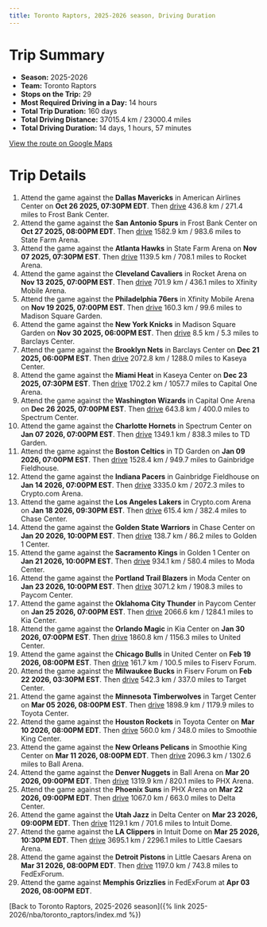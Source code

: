```yaml
---
title: Toronto Raptors, 2025-2026 season, Driving Duration
---
```


# Trip Summary
- **Season:** 2025-2026
- **Team:** Toronto Raptors
- **Stops on the Trip:** 29
- **Most Required Driving in a Day:** 14 hours
- **Total Trip Duration:** 160 days
- **Total Driving Distance:** 37015.4 km / 23000.4 miles
- **Total Driving Duration:** 14 days, 1 hours, 57 minutes

[View the route on Google Maps](https://www.google.com/maps/dir/American+Airlines+Center+Dallas+TX/Frost+Bank+Center+San+Antonio+TX/State+Farm+Arena+Atlanta+GA/Rocket+Arena+Cleveland+OH/Xfinity+Mobile+Arena+Philadelphia+PA/Madison+Square+Garden+New+York+NY/Barclays+Center+Brooklyn+NY/Kaseya+Center+Miami+FL/Capital+One+Arena+Washington+DC/Spectrum+Center+Charlotte+NC/TD+Garden+Boston+MA/Gainbridge+Fieldhouse+Indianapolis+IN/Crypto.com+Arena+Los+Angeles+CA/Chase+Center+San+Francisco+CA/Golden+1+Center+Sacramento+CA/Moda+Center+Portland+OR/Paycom+Center+Oklahoma+City+OK/Kia+Center+Orlando+FL/United+Center+Chicago+IL/Fiserv+Forum+Milwaukee+WI/Target+Center+Minneapolis+MN/Toyota+Center+Houston+TX/Smoothie+King+Center+New+Orleans+LA/Ball+Arena+Denver+CO/PHX+Arena+Phoenix+AZ/Delta+Center+Salt+Lake+City+UT/Intuit+Dome+Inglewood+CA/Little+Caesars+Arena+Detroit+MI/FedExForum+Memphis+TN)

# Trip Details
1. Attend the game against the **Dallas Mavericks** in American Airlines Center on **Oct 26 2025, 07:30PM EDT**. Then [drive](https://www.google.com/maps/dir/American+Airlines+Center+Dallas+TX/Frost+Bank+Center+San+Antonio+TX) 436.8 km / 271.4 miles to Frost Bank Center.
2. Attend the game against the **San Antonio Spurs** in Frost Bank Center on **Oct 27 2025, 08:00PM EDT**. Then [drive](https://www.google.com/maps/dir/Frost+Bank+Center+San+Antonio+TX/State+Farm+Arena+Atlanta+GA) 1582.9 km / 983.6 miles to State Farm Arena.
3. Attend the game against the **Atlanta Hawks** in State Farm Arena on **Nov 07 2025, 07:30PM EST**. Then [drive](https://www.google.com/maps/dir/State+Farm+Arena+Atlanta+GA/Rocket+Arena+Cleveland+OH) 1139.5 km / 708.1 miles to Rocket Arena.
4. Attend the game against the **Cleveland Cavaliers** in Rocket Arena on **Nov 13 2025, 07:00PM EST**. Then [drive](https://www.google.com/maps/dir/Rocket+Arena+Cleveland+OH/Xfinity+Mobile+Arena+Philadelphia+PA) 701.9 km / 436.1 miles to Xfinity Mobile Arena.
5. Attend the game against the **Philadelphia 76ers** in Xfinity Mobile Arena on **Nov 19 2025, 07:00PM EST**. Then [drive](https://www.google.com/maps/dir/Xfinity+Mobile+Arena+Philadelphia+PA/Madison+Square+Garden+New+York+NY) 160.3 km / 99.6 miles to Madison Square Garden.
6. Attend the game against the **New York Knicks** in Madison Square Garden on **Nov 30 2025, 06:00PM EST**. Then [drive](https://www.google.com/maps/dir/Madison+Square+Garden+New+York+NY/Barclays+Center+Brooklyn+NY) 8.5 km / 5.3 miles to Barclays Center.
7. Attend the game against the **Brooklyn Nets** in Barclays Center on **Dec 21 2025, 06:00PM EST**. Then [drive](https://www.google.com/maps/dir/Barclays+Center+Brooklyn+NY/Kaseya+Center+Miami+FL) 2072.8 km / 1288.0 miles to Kaseya Center.
8. Attend the game against the **Miami Heat** in Kaseya Center on **Dec 23 2025, 07:30PM EST**. Then [drive](https://www.google.com/maps/dir/Kaseya+Center+Miami+FL/Capital+One+Arena+Washington+DC) 1702.2 km / 1057.7 miles to Capital One Arena.
9. Attend the game against the **Washington Wizards** in Capital One Arena on **Dec 26 2025, 07:00PM EST**. Then [drive](https://www.google.com/maps/dir/Capital+One+Arena+Washington+DC/Spectrum+Center+Charlotte+NC) 643.8 km / 400.0 miles to Spectrum Center.
10. Attend the game against the **Charlotte Hornets** in Spectrum Center on **Jan 07 2026, 07:00PM EST**. Then [drive](https://www.google.com/maps/dir/Spectrum+Center+Charlotte+NC/TD+Garden+Boston+MA) 1349.1 km / 838.3 miles to TD Garden.
11. Attend the game against the **Boston Celtics** in TD Garden on **Jan 09 2026, 07:00PM EST**. Then [drive](https://www.google.com/maps/dir/TD+Garden+Boston+MA/Gainbridge+Fieldhouse+Indianapolis+IN) 1528.4 km / 949.7 miles to Gainbridge Fieldhouse.
12. Attend the game against the **Indiana Pacers** in Gainbridge Fieldhouse on **Jan 14 2026, 07:00PM EST**. Then [drive](https://www.google.com/maps/dir/Gainbridge+Fieldhouse+Indianapolis+IN/Crypto.com+Arena+Los+Angeles+CA) 3335.0 km / 2072.3 miles to Crypto.com Arena.
13. Attend the game against the **Los Angeles Lakers** in Crypto.com Arena on **Jan 18 2026, 09:30PM EST**. Then [drive](https://www.google.com/maps/dir/Crypto.com+Arena+Los+Angeles+CA/Chase+Center+San+Francisco+CA) 615.4 km / 382.4 miles to Chase Center.
14. Attend the game against the **Golden State Warriors** in Chase Center on **Jan 20 2026, 10:00PM EST**. Then [drive](https://www.google.com/maps/dir/Chase+Center+San+Francisco+CA/Golden+1+Center+Sacramento+CA) 138.7 km / 86.2 miles to Golden 1 Center.
15. Attend the game against the **Sacramento Kings** in Golden 1 Center on **Jan 21 2026, 10:00PM EST**. Then [drive](https://www.google.com/maps/dir/Golden+1+Center+Sacramento+CA/Moda+Center+Portland+OR) 934.1 km / 580.4 miles to Moda Center.
16. Attend the game against the **Portland Trail Blazers** in Moda Center on **Jan 23 2026, 10:00PM EST**. Then [drive](https://www.google.com/maps/dir/Moda+Center+Portland+OR/Paycom+Center+Oklahoma+City+OK) 3071.2 km / 1908.3 miles to Paycom Center.
17. Attend the game against the **Oklahoma City Thunder** in Paycom Center on **Jan 25 2026, 07:00PM EST**. Then [drive](https://www.google.com/maps/dir/Paycom+Center+Oklahoma+City+OK/Kia+Center+Orlando+FL) 2066.6 km / 1284.1 miles to Kia Center.
18. Attend the game against the **Orlando Magic** in Kia Center on **Jan 30 2026, 07:00PM EST**. Then [drive](https://www.google.com/maps/dir/Kia+Center+Orlando+FL/United+Center+Chicago+IL) 1860.8 km / 1156.3 miles to United Center.
19. Attend the game against the **Chicago Bulls** in United Center on **Feb 19 2026, 08:00PM EST**. Then [drive](https://www.google.com/maps/dir/United+Center+Chicago+IL/Fiserv+Forum+Milwaukee+WI) 161.7 km / 100.5 miles to Fiserv Forum.
20. Attend the game against the **Milwaukee Bucks** in Fiserv Forum on **Feb 22 2026, 03:30PM EST**. Then [drive](https://www.google.com/maps/dir/Fiserv+Forum+Milwaukee+WI/Target+Center+Minneapolis+MN) 542.3 km / 337.0 miles to Target Center.
21. Attend the game against the **Minnesota Timberwolves** in Target Center on **Mar 05 2026, 08:00PM EST**. Then [drive](https://www.google.com/maps/dir/Target+Center+Minneapolis+MN/Toyota+Center+Houston+TX) 1898.9 km / 1179.9 miles to Toyota Center.
22. Attend the game against the **Houston Rockets** in Toyota Center on **Mar 10 2026, 08:00PM EDT**. Then [drive](https://www.google.com/maps/dir/Toyota+Center+Houston+TX/Smoothie+King+Center+New+Orleans+LA) 560.0 km / 348.0 miles to Smoothie King Center.
23. Attend the game against the **New Orleans Pelicans** in Smoothie King Center on **Mar 11 2026, 08:00PM EDT**. Then [drive](https://www.google.com/maps/dir/Smoothie+King+Center+New+Orleans+LA/Ball+Arena+Denver+CO) 2096.3 km / 1302.6 miles to Ball Arena.
24. Attend the game against the **Denver Nuggets** in Ball Arena on **Mar 20 2026, 09:00PM EDT**. Then [drive](https://www.google.com/maps/dir/Ball+Arena+Denver+CO/PHX+Arena+Phoenix+AZ) 1319.9 km / 820.1 miles to PHX Arena.
25. Attend the game against the **Phoenix Suns** in PHX Arena on **Mar 22 2026, 09:00PM EDT**. Then [drive](https://www.google.com/maps/dir/PHX+Arena+Phoenix+AZ/Delta+Center+Salt+Lake+City+UT) 1067.0 km / 663.0 miles to Delta Center.
26. Attend the game against the **Utah Jazz** in Delta Center on **Mar 23 2026, 09:00PM EDT**. Then [drive](https://www.google.com/maps/dir/Delta+Center+Salt+Lake+City+UT/Intuit+Dome+Inglewood+CA) 1129.1 km / 701.6 miles to Intuit Dome.
27. Attend the game against the **LA Clippers** in Intuit Dome on **Mar 25 2026, 10:30PM EDT**. Then [drive](https://www.google.com/maps/dir/Intuit+Dome+Inglewood+CA/Little+Caesars+Arena+Detroit+MI) 3695.1 km / 2296.1 miles to Little Caesars Arena.
28. Attend the game against the **Detroit Pistons** in Little Caesars Arena on **Mar 31 2026, 08:00PM EDT**. Then [drive](https://www.google.com/maps/dir/Little+Caesars+Arena+Detroit+MI/FedExForum+Memphis+TN) 1197.0 km / 743.8 miles to FedExForum.
29. Attend the game against **Memphis Grizzlies** in FedExForum at **Apr 03 2026, 08:00PM EDT**.

[Back to Toronto Raptors, 2025-2026 season]({% link 2025-2026/nba/toronto_raptors/index.md %})
